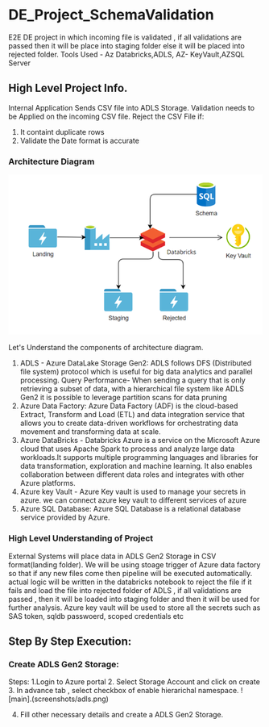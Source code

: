 # DE_Project_SchemaValidation
E2E DE project in which incoming file is validated , if all validations are passed then it will be place into staging folder else it will be placed into rejected folder. Tools Used - Az Databricks,ADLS, AZ- KeyVault,AZSQL Server

## High Level Project Info.
Internal Application Sends CSV file into ADLS Storage.
Validation needs to be Applied on the incoming CSV file.
Reject the CSV File if:
1. It containt duplicate rows
2. Validate the Date format is accurate

### Architecture Diagram
![main](Architecture.PNG)

Let's Understand the components of architecture diagram.
1. ADLS - Azure DataLake  Storage Gen2:
   ADLS follows DFS (Distributed file system) protocol which is useful for big data analytics and parallel processing.
   Query Performance- When sending a query that is only retrieving a subset of data, with a hierarchical file system      like ADLS Gen2 it is possible to leverage partition scans for data pruning
 2. Azure Data Factory:
    Azure Data Factory (ADF) is the cloud-based Extract, Transform and Load (ETL) and data integration service that       allows you to create data-driven workflows for orchestrating data movement and transforming data at scale.
 3. Azure DataBricks -
    Databricks Azure is a service on the Microsoft Azure cloud that uses Apache Spark to process and analyze large       data workloads.It supports multiple programming languages and libraries for data transformation, exploration and 
    machine  learning.  It also enables collaboration between different data roles and integrates with other Azure 
    platforms.
4. Azure key Vault - Azure Key vault is used to manage your secrets in azure. we can connect azure key vault to          different services of azure
5. Azure SQL Database: Azure SQL Database is a relational database service provided by Azure.

### High Level Understanding of Project
External Systems will place data in ADLS Gen2 Storage in CSV format(landing folder). We will be using stoage trigger of Azure data factory so that if any new files come then pipeline will be executed automatically.
actual logic will be written in the databricks notebook to reject the file if it fails and load the file into rejected folder of ADLS , if all validations are passed , then it will be loaded into staging folder and then it will be used for further analysis. Azure key vault will be used to store all the secrets such as SAS token, sqldb passwoerd, scoped credentials etc

## Step By Step Execution:
### Create ADLS  Gen2 Storage:
Steps:
1.Login to Azure portal
2. Select Storage Account and click on create
3. In advance tab , select checkbox of enable hierarichal namespace.
![main].(screenshots/adls.png)

4. Fill other necessary details and create a ADLS Gen2 Storage.



